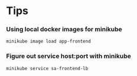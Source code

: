 # Tips

### Using local docker images for minikube

```shell
minikube image load app-frontend
```

### Figure out service host:port with minikube

```shell
minikube service sa-frontend-lb
```
